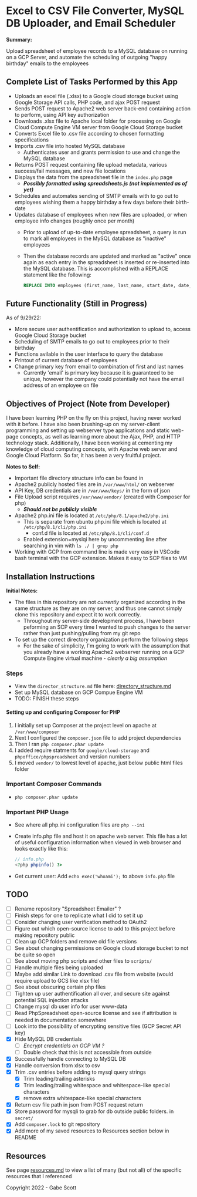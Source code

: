 # Excel to CSV File Converter, MySQL DB Uploader, and Email Scheduler

**Summary:**

Upload spreadsheet of employee records to a MySQL database on running on a GCP Server, and automate the scheduling of outgoing "happy birthday" emails to the employees

## Complete List of Tasks Performed by this App

- Uploads an excel file (.xlsx) to a Google cloud storage bucket using Google Storage API calls, PHP code, and ajax POST request
- Sends POST request to Apache2 web server back-end containing action to perform, using API key authorization
- Downloads .xlsx file to Apache local folder for processing on Google Cloud Compute Engine VM server from Google Cloud Storage bucket
- Converts Excel file to .csv file according to chosen formatting specifications
- Imports .csv file into hosted MySQL database
  - Authenticates user and grants permission to use and change the MySQL database
- Returns POST request containing file upload metadata, various success/fail messages, and new file locations
- Displays the data from the spreadsheet file in the ```index.php``` page
  - ***Possibly formatted using spreadsheets.js (not implemented as of yet)***
- Schedules and automates sending of SMTP emails with to go out to employees wishing them a happy birthday a few days before their birth-date
- Updates database of employees when new files are uploaded, or when employee info changes (roughly once per month)
  - Prior to upload of up-to-date employee spreadsheet, a query is run to mark all employees in the MySQL database as "inactive" employees
  - Then the database records are updated and marked as "active" once again as each entry in the spreadsheet is inserted or re-inserted into the MySQL database. This is accomplished with a REPLACE statement like the following:

    ```SQL
    REPLACE INTO employees (first_name, last_name, start_date, date_of_birth, address, email, phone_number, schedule, position, active) VALUES (?,?,?,?,?,?,?,?,?,?);
    
    ```

## Future Functionality (Still in Progress)

As of 9/29/22:

- More secure user authentification and authorization to upload to, access Google Cloud Storage bucket
- Scheduling of SMTP emails to go out to employees prior to their birthday
- Functions avilable in the user interface to query the database
- Printout of current database of employees
- Change primary key from email to combination of first and last names
  - Currently 'email' is primary key because it is guaranteed to be unique, however the company could potentially not have the email address of an employee on file

## Objectives of Project (Note from Developer)

I have been learning PHP on the fly on this project, having never worked with it before. I have also been brushing-up on my server-client programming and setting up webserver type applications and static web-page concepts, as well as learning more about the Ajax, PHP, and HTTP technology stack. Additionally, I have been working at cementing my knowledge of cloud computing concepts, with Apache web server and Google Cloud Platform. So far, it has been a very fruitful project.

**Notes to Self:**

- Important file directory structure info can be found in 
- Apache2 publicly hosted files are in ```/var/www/html/``` on webserver
- API Key, DB credentials are in ```/var/www/keys/``` in the form of json
- File Upload script requires ```/var/www/vendor/``` (created with Composer for php)
  - ***Should not be publicly visible***
- Apache2 php.ini file is located at ```/etc/php/8.1/apache2/php.ini```
  - This is separate from ubuntu php.ini file which is located at ```/etc/php/8.1/cli/php.ini``` 
    - conf.d file is located at ```/etc/php/8.1/cli/conf.d```
  - Enabled extension=myslqi here by uncommenting line after searching in vim with ```ls ./ | grep php```
- Working with GCP from command line is made very easy in VSCode bash terminal with the GCP extension. Makes it easy to SCP files to VM

## Installation Instructions

**Initial Notes:**

- The files in this repository are not *currently* organized according in the same structure as they are on my server, and thus one cannot simply clone this repository and expect it to work correctly. 
  - Throughout my server-side development process, I have been peforming an SCP every time I wanted to push changes to the server rather than just pushing/pulling from my git repo
- To set up the correct directory organization perform the following steps
  - For the sake of simplicity, I'm going to work with the assumption that you already have a working Apache2 webserver running on a GCP Compute Engine virtual machine - *clearly a big assumption*

### Steps

- View the ```director_structure.md``` file here: [directory_structure.md](directory_structure.md)
- Set up MySQL database on GCP Compue Engine VM
- TODO: FINISH these steps

#### Setting up and configuring Composer for PHP

1. I initially set up Composer at the project level on apache at ```/var/www/composer```
2. Next I configured the ```composer.json``` file to add project dependencies
3. Then I ran ```php composer.phar update```
4. I added require statments for ```google/cloud-storage``` and ```phpoffice/phpspreadsheet``` and version numbers
5. I moved ```vendor/``` to lowest level of apache, just below public html files folder

### Important Composer Commands

- ```php composer.phar update```

### Important PHP Usage

- See where all php.ini configuration files are ```php --ini```
- Create info.php file and host it on apache web server. This file has a lot of useful configuration information when viewed in web browser and looks exactly like this:

  ```php
  // info.php
  <?php phpinfo() ?>
  ```

- Get current user: Add ```echo exec('whoami');``` to above ```info.php``` file

## TODO

- [ ] Rename repository "Spreadsheet Emailer" ?
- [ ] Finish steps for one to replicate what I did to set it up
- [ ] Consider changing user verification method to OAuth2
- [ ] Figure out which open-source license to add to this project before making repository public
- [ ] Clean up GCP folders and remove old file versions
- [ ] See about changing permissions on Google cloud storage bucket to not be quite so open
- [ ] See about moving php scripts and other files to ```scripts/```
- [ ] Handle multiple files being uploaded
- [ ] Maybe add similar Link to download .csv file from website (would require upload to GCS like xlsx file)
- [ ] See about obscuring certain php files
- [ ] Tighten up user authentification all over, and secure site against potential SQL injection attacks
- [ ] Change mysql db user info for user www-data
- [ ] Read PhpSpreadsheet open-source license and see if attribution is needed in documentation somewhere
- [ ] Look into the possibility of encrypting sensitive files (GCP Secret API key)
- [x] Hide MySQL DB credentials
  - [ ] *Encrypt credentials on GCP VM ?*
  - [ ] Double check that this is not accessible from outside
- [x] Successfully handle connecting to MySQL DB
- [x] Handle conversion from xlsx to csv
- [x] Trim .csv entries before adding to mysql query strings
  - [x] Trim leading/trailing asterisks
  - [x] Trim leading/trailing whitespace and whitespace-like special characters
  - [x] remove extra whitespace-like special characters
- [x] Return csv file path in json from POST request return
- [x] Store password for mysqli to grab for db outside public folders. in ```secret/```
- [x] Add ```composer.lock``` to git repository
- [x] Add more of my saved resources to Resources section below in README

## Resources

See page [resources.md](resouces.md) to view a list of many (but not all) of the specific resources that I referenced

Copyright 2022 - Gabe Scott
